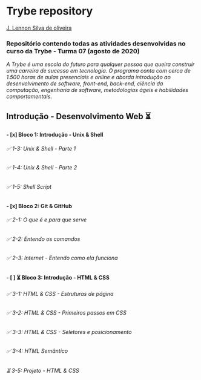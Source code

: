 
# Trybe repository #

[J. Lennon Silva de oliveira](https://www.linkedin.com/in/johnlennondeoliveira/)

### Repositório contendo todas as atividades desenvolvidas no curso da Trybe - Turma 07 (agosto de 2020) ###
*A Trybe é uma escola do futuro para qualquer pessoa que queira construir uma carreira de sucesso em tecnologia. O programa conta com cerca de 1.500 horas de aulas presenciais e online e aborda introdução ao desenvolvimento de software, front-end, back-end, ciência da computação, engenharia de software, metodologias ágeis e habilidades comportamentais.*

## Introdução - Desenvolvimento Web :hourglass_flowing_sand: ##

#### - [x] Bloco 1: Introdução - Unix & Shell ####

###### :white_check_mark: 1-3: Unix & Shell - Parte 1 #######
###### :white_check_mark: 1-4: Unix & Shell - Parte 2 #######
###### :white_check_mark: 1-5: Shell Script #######

#### - [x] Bloco 2: Git & GitHub ####

###### :white_check_mark: 2-1: O que é e para que serve #######
###### :white_check_mark: 2-2: Entendo os comandos #######
###### :white_check_mark: 2-3: Internet - Entendo como ela funciona #######

#### - [ ] :hourglass_flowing_sand: Bloco 3: Introdução - HTML & CSS ####

###### :white_check_mark: 3-1: HTML & CSS - Estruturas de página #######
###### :white_check_mark: 3-2: HTML & CSS - Primeiros passos em CSS #######
###### :white_check_mark: 3-3: HTML & CSS - Seletores e posicionamento #######
###### :white_check_mark: 3-4: HTML Semântico #######
###### :hourglass_flowing_sand: 3-5: Projeto - HTML & CSS #######


